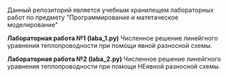 Данный репозиторий является учебным хранилещем лабораторных работ по предмету "Программирование и матетаческое моделирование"

**Лабораторная работа №1 (laba_1.py)**
Численное решение линейгного уравнения теплопроводности при помощи явной разносной схемы.

**Лабораторная работа №2 (laba_2.py)**
Численное решение линейгного уравнения теплопроводности при помощи НЕявной разносной схемы.
